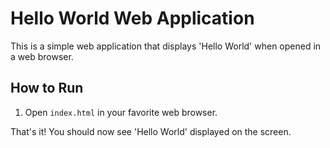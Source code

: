 Hello World Web Application
==========================

This is a simple web application that displays 'Hello World' when opened in a web browser.

How to Run
-----------

1. Open `index.html` in your favorite web browser.

That's it! You should now see 'Hello World' displayed on the screen.